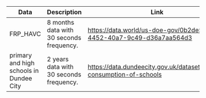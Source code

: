 | Data                                    | Description                                               | Link                                                                 |
|-----------------------------------------|-----------------------------------------------------------|----------------------------------------------------------------------|
| FRP_HAVC                                |  8 months data with 30 seconds frequency. | https://data.world/us-doe-gov/0b2de5cd-4452-40a7-9c49-d36a7aa564d3   |
| primary and high schools in Dundee City | 2 years data with 30 seconds frequency.   | https://data.dundeecity.gov.uk/dataset/energy-consumption-of-schools |

